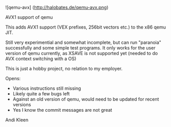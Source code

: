 ![qemu-avx] (http://halobates.de/qemu-avx.png)

AVX1 support of qemu

This adds AVX1 support (VEX prefixes, 256bit vectors etc.) to the x86 qemu JIT.

Still very experimential and somewhat incomplete, but can run "paranoia" successfully
and some simple test programs. It only works for the user version of qemu currently, as
XSAVE is not supported yet (needed to do AVX context switching with a OS)

This is just a hobby project, no relation to my employer.

Opens:
- Various instructions still missing
- Likely quite a few bugs left
- Against an old version of qemu, would need to be updated for recent versions
- Yes I know the commit messages are not great

Andi Kleen

